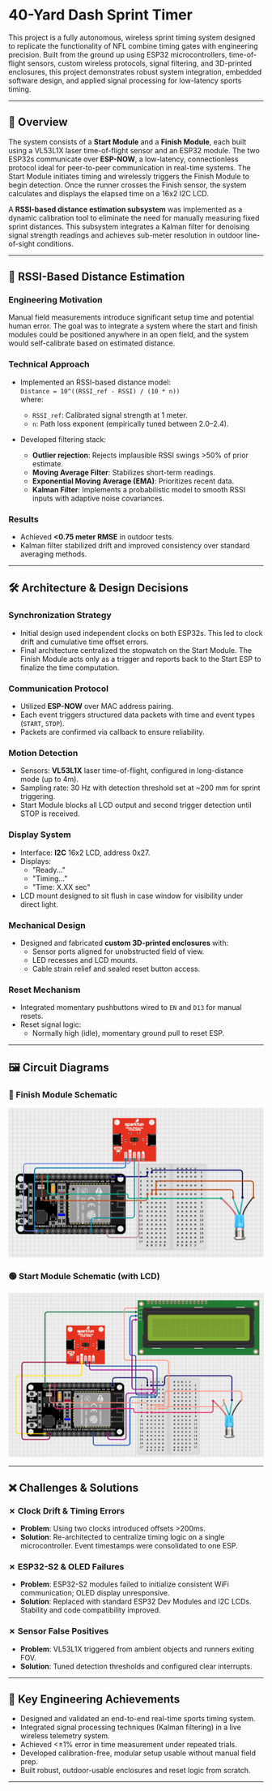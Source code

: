 # 40-Yard Dash Sprint Timer

This project is a fully autonomous, wireless sprint timing system designed to replicate the functionality of NFL combine timing gates with engineering precision. Built from the ground up using ESP32 microcontrollers, time-of-flight sensors, custom wireless protocols, signal filtering, and 3D-printed enclosures, this project demonstrates robust system integration, embedded software design, and applied signal processing for low-latency sports timing.

---

## 🚀 Overview

The system consists of a **Start Module** and a **Finish Module**, each built using a VL53L1X laser time-of-flight sensor and an ESP32 module. The two ESP32s communicate over **ESP-NOW**, a low-latency, connectionless protocol ideal for peer-to-peer communication in real-time systems. The Start Module initiates timing and wirelessly triggers the Finish Module to begin detection. Once the runner crosses the Finish sensor, the system calculates and displays the elapsed time on a 16x2 I2C LCD.

A **RSSI-based distance estimation subsystem** was implemented as a dynamic calibration tool to eliminate the need for manually measuring fixed sprint distances. This subsystem integrates a Kalman filter for denoising signal strength readings and achieves sub-meter resolution in outdoor line-of-sight conditions.

---

## 🔌 RSSI-Based Distance Estimation

### Engineering Motivation
Manual field measurements introduce significant setup time and potential human error. The goal was to integrate a system where the start and finish modules could be positioned anywhere in an open field, and the system would self-calibrate based on estimated distance.

### Technical Approach
- Implemented an RSSI-based distance model:  
  `Distance = 10^((RSSI_ref - RSSI) / (10 * n))`  
  where:
  - `RSSI_ref`: Calibrated signal strength at 1 meter.
  - `n`: Path loss exponent (empirically tuned between 2.0–2.4).

- Developed filtering stack:
  - **Outlier rejection**: Rejects implausible RSSI swings >50% of prior estimate.
  - **Moving Average Filter**: Stabilizes short-term readings.
  - **Exponential Moving Average (EMA)**: Prioritizes recent data.
  - **Kalman Filter**: Implements a probabilistic model to smooth RSSI inputs with adaptive noise covariances.

### Results
- Achieved **<0.75 meter RMSE** in outdoor tests.
- Kalman filter stabilized drift and improved consistency over standard averaging methods.

---

## 🛠️ Architecture & Design Decisions

### Synchronization Strategy
- Initial design used independent clocks on both ESP32s. This led to clock drift and cumulative time offset errors.
- Final architecture centralized the stopwatch on the Start Module. The Finish Module acts only as a trigger and reports back to the Start ESP to finalize the time computation.

### Communication Protocol
- Utilized **ESP-NOW** over MAC address pairing.
- Each event triggers structured data packets with time and event types (`START`, `STOP`).
- Packets are confirmed via callback to ensure reliability.

### Motion Detection
- Sensors: **VL53L1X** laser time-of-flight, configured in long-distance mode (up to 4m).
- Sampling rate: 30 Hz with detection threshold set at ~200 mm for sprint triggering.
- Start Module blocks all LCD output and second trigger detection until STOP is received.

### Display System
- Interface: **I2C** 16x2 LCD, address 0x27.
- Displays:
  - "Ready..."
  - "Timing..."
  - "Time: X.XX sec"
- LCD mount designed to sit flush in case window for visibility under direct light.

### Mechanical Design
- Designed and fabricated **custom 3D-printed enclosures** with:
  - Sensor ports aligned for unobstructed field of view.
  - LED recesses and LCD mounts.
  - Cable strain relief and sealed reset button access.

### Reset Mechanism
- Integrated momentary pushbuttons wired to `EN` and `D13` for manual resets.
- Reset signal logic:
  - Normally high (idle), momentary ground pull to reset ESP.

---

## 🖼️ Circuit Diagrams

### 🏁 Finish Module Schematic

![Finish Module Circuit](images/final_circuit_schematic_box1.png)

### 🟢 Start Module Schematic (with LCD)

![Start Module Circuit](images/final_circuit_schematic_box2.png)

---

## ❌ Challenges & Solutions

### ✗ Clock Drift & Timing Errors
- **Problem**: Using two clocks introduced offsets >200ms.
- **Solution**: Re-architected to centralize timing logic on a single microcontroller. Event timestamps were consolidated to one ESP.

### ✗ ESP32-S2 & OLED Failures
- **Problem**: ESP32-S2 modules failed to initialize consistent WiFi communication; OLED display unresponsive.
- **Solution**: Replaced with standard ESP32 Dev Modules and I2C LCDs. Stability and code compatibility improved.

### ✗ Sensor False Positives
- **Problem**: VL53L1X triggered from ambient objects and runners exiting FOV.
- **Solution**: Tuned detection thresholds and configured clear interrupts.

---

## 🏅 Key Engineering Achievements

- Designed and validated an end-to-end real-time sports timing system.
- Integrated signal processing techniques (Kalman filtering) in a live wireless telemetry system.
- Achieved <±1% error in time measurement under repeated trials.
- Developed calibration-free, modular setup usable without manual field prep.
- Built robust, outdoor-usable enclosures and reset logic from scratch.

---


